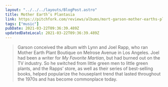 ```yaml
---
layout: "../../../layouts/BlogPost.astro"
title: Mother Earth’s Plantasia
link: https://pitchfork.com/reviews/albums/mort-garson-mother-earths-plantasia/
tags: ["music"]
pubDate: 2021-03-22T09:36:39.489Z
updatedDateLocal: 2021-03-22T09:36:39.489Z
---
```


> Garson conceived the album with Lynn and Joel Rapp, who ran Mother Earth Plant Boutique on Melrose Avenue in Los Angeles. Joel had been a writer for _My Favorite Martian_, but had burned out on the TV industry. So he switched from little green men to little green plants, and the Rapps’ store, as well as their series of best-selling books, helped popularize the houseplant trend that lasted throughout the 1970s and has become commonplace today.
